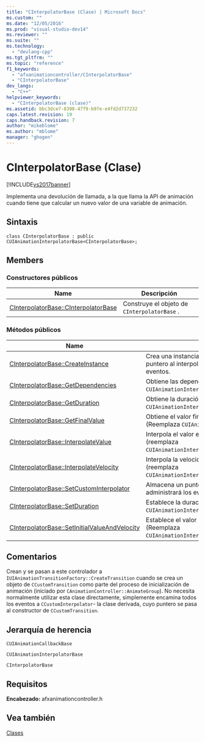 ```yaml
---
title: "CInterpolatorBase (Clase) | Microsoft Docs"
ms.custom: ""
ms.date: "12/05/2016"
ms.prod: "visual-studio-dev14"
ms.reviewer: ""
ms.suite: ""
ms.technology: 
  - "devlang-cpp"
ms.tgt_pltfrm: ""
ms.topic: "reference"
f1_keywords: 
  - "afxanimationcontroller/CInterpolatorBase"
  - "CInterpolatorBase"
dev_langs: 
  - "C++"
helpviewer_keywords: 
  - "CInterpolatorBase (clase)"
ms.assetid: bbc3dce7-8398-47f9-b97e-e4fd2d737232
caps.latest.revision: 19
caps.handback.revision: 7
author: "mikeblome"
ms.author: "mblome"
manager: "ghogen"
---
```

# CInterpolatorBase (Clase)
[!INCLUDE[vs2017banner](../../assembler/inline/includes/vs2017banner.md)]

Implementa una devolución de llamada, a la que llama la API de animación cuando tiene que calcular un nuevo valor de una variable de animación.  
  
## Sintaxis  
  
```  
class CInterpolatorBase : public CUIAnimationInterpolatorBase<CInterpolatorBase>;  
```  
  
## Members  
  
### Constructores públicos  
  
|Name|Descripción|  
|----------|-----------------|  
|[CInterpolatorBase::CInterpolatorBase](../Topic/CInterpolatorBase::CInterpolatorBase.md)|Construye el objeto de `CInterpolatorBase` .|  
  
### Métodos públicos  
  
|Name|Descripción|  
|----------|-----------------|  
|[CInterpolatorBase::CreateInstance](../Topic/CInterpolatorBase::CreateInstance.md)|Crea una instancia de `CInterpolatorBase` y almacena un puntero al interpolador personalizado, que administrará eventos.|  
|[CInterpolatorBase::GetDependencies](../Topic/CInterpolatorBase::GetDependencies.md)|Obtiene las dependencias del interpolador.  \(Reemplaza `CUIAnimationInterpolatorBase::GetDependencies`.\)|  
|[CInterpolatorBase::GetDuration](../Topic/CInterpolatorBase::GetDuration.md)|Obtiene la duración del interpolador.  \(Reemplaza `CUIAnimationInterpolatorBase::GetDuration`.\)|  
|[CInterpolatorBase::GetFinalValue](../Topic/CInterpolatorBase::GetFinalValue.md)|Obtiene el valor final al que conduce el interpolador.  \(Reemplaza `CUIAnimationInterpolatorBase::GetFinalValue`.\)|  
|[CInterpolatorBase::InterpolateValue](../Topic/CInterpolatorBase::InterpolateValue.md)|Interpola el valor en un desplazamiento especificado \(reemplaza `CUIAnimationInterpolatorBase::InterpolateValue`.\)|  
|[CInterpolatorBase::InterpolateVelocity](../Topic/CInterpolatorBase::InterpolateVelocity.md)|Interpola la velocidad en un desplazamiento especificado \(reemplaza `CUIAnimationInterpolatorBase::InterpolateVelocity`.\)|  
|[CInterpolatorBase::SetCustomInterpolator](../Topic/CInterpolatorBase::SetCustomInterpolator.md)|Almacena un puntero al interpolador personalizado, que administrará los eventos.|  
|[CInterpolatorBase::SetDuration](../Topic/CInterpolatorBase::SetDuration.md)|Establece la duración de interpolador \(reemplaza `CUIAnimationInterpolatorBase::SetDuration`.\)|  
|[CInterpolatorBase::SetInitialValueAndVelocity](../Topic/CInterpolatorBase::SetInitialValueAndVelocity.md)|Establece el valor inicial y el progreso del interpolador.  \(Reemplaza `CUIAnimationInterpolatorBase::SetInitialValueAndVelocity`.\)|  
  
## Comentarios  
 Crean y se pasan a este controlador a `IUIAnimationTransitionFactory::CreateTransition` cuando se crea un objeto de `CCustomTransition` como parte del proceso de inicialización de animación \(iniciado por `CAnimationController::AnimateGroup`\).  No necesita normalmente utilizar esta clase directamente, simplemente encamina todos los eventos a `CCustomInterpolator`\- la clase derivada, cuyo puntero se pasa al constructor de `CCustomTransition`.  
  
## Jerarquía de herencia  
 `CUIAnimationCallbackBase`  
  
 `CUIAnimationInterpolatorBase`  
  
 `CInterpolatorBase`  
  
## Requisitos  
 **Encabezado:** afxanimationcontroller.h  
  
## Vea también  
 [Clases](../../mfc/reference/mfc-classes.md)